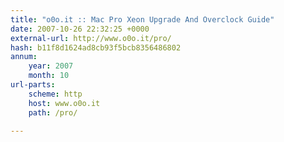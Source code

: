 ```yaml
---
title: "o0o.it :: Mac Pro Xeon Upgrade And Overclock Guide"
date: 2007-10-26 22:32:25 +0000
external-url: http://www.o0o.it/pro/
hash: b11f8d1624ad8cb93f5bcb8356486802
annum:
    year: 2007
    month: 10
url-parts:
    scheme: http
    host: www.o0o.it
    path: /pro/

---
```



